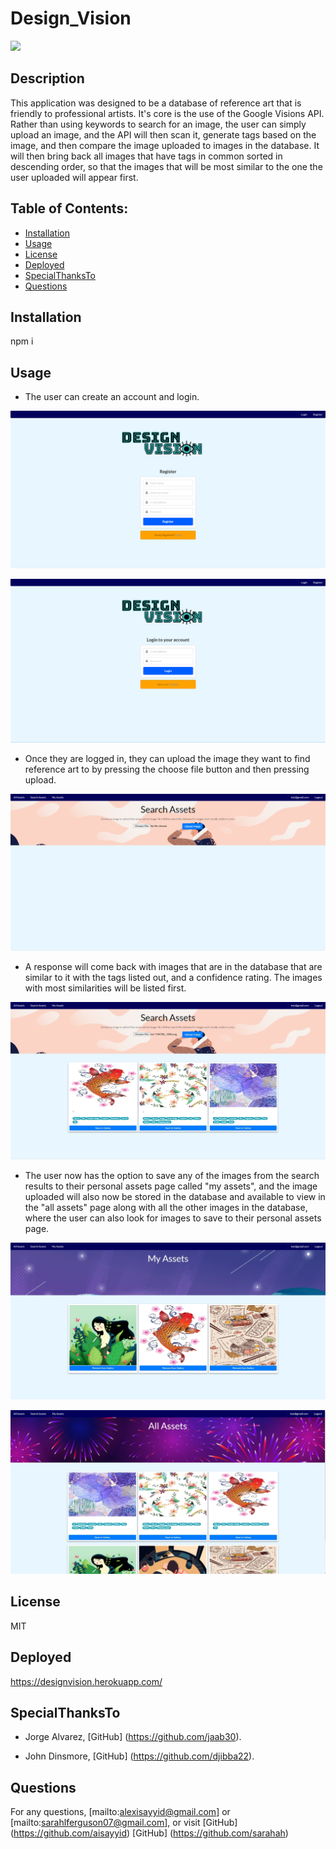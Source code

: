 # Design_Vision
  ![](https://img.shields.io/badge/License-MIT-blue)
  ## Description 
  This application was designed to be a database of reference art that is friendly to professional artists.  It's core is the use of the Google Visions API.  Rather than using keywords to search for an image, the user can simply upload an image, and the API will then scan it, generate tags based on the image, and then compare the image uploaded to images in the database.  It will then bring back all images that have tags in common sorted in descending order, so that the images that will be most similar to the one the user uploaded will appear first.
  ## Table of Contents:
  - [Installation](#Installation)
  - [Usage](#Usage)
  - [License](#License)
  - [Deployed](#Deployed)
  - [SpecialThanksTo](#SpecialThanksTo)
  - [Questions](#Questions)
  ## Installation
  npm i
  ## Usage
  - The user can create an account and login.
  
  ![](/screenshots/dvregister.png)
  
  ![](/screenshots/dvlogin.png)

  - Once they are logged in, they can upload the image they want to find reference art to by pressing the choose file button and then pressing upload.
  
  ![](/screenshots/dvsearch.png)

  - A response will come back with images that are in the database that are similar to it with the tags listed out, and a confidence rating.  The images with most similarities will be listed first.

   ![](/screenshots/dvsearchwithimages.jpg)

   - The user now has the option to save any of the images from the search results to their personal assets page called "my assets", and the image uploaded will also now be stored in the database and available to view in the "all assets" page along with all the other images in the database, where the user can also look for images to save to their personal assets page.

   ![](/screenshots/dvmyassets.jpg)
   
   ![](/screenshots/dvallassets.jpg)

  ## License
  MIT
  ## Deployed
  
  https://designvision.herokuapp.com/
  
  ## SpecialThanksTo
 - Jorge Alvarez, [GitHub] (https://github.com/jaab30).

 - John Dinsmore, [GitHub] (https://github.com/djibba22).
 
  ## Questions
  For any questions, [mailto:alexisayyid@gmail.com] or [mailto:sarahlferguson07@gmail.com], 
  or visit  [GitHub] (https://github.com/aisayyid) [GitHub] (https://github.com/sarahah)
 
